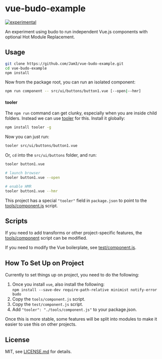 # vue-budo-example

[![experimental](http://badges.github.io/stability-badges/dist/experimental.svg)](http://github.com/badges/stability-badges)

An experiment using budo to run independent Vue.js components with optional Hot Module Replacement.

## Usage

```sh
git clone https://github.com/Jam3/vue-budo-example.git
cd vue-budo-example
npm install
```

Now from the package root, you can run an isolated component:

```sh
npm run component -- src/ui/buttons/button1.vue [--open|--hmr]
```

#### tooler

The `npm run` command can get clunky, especially when you are inside child folders. Instead we can use [tooler](http://npmjs.com/package/tooler) for this. Install it globally:

```sh
npm install tooler -g
```

Now you can just run:

```sh
tooler src/ui/buttons/button1.vue
```

Or, `cd` into the `src/ui/buttons` folder, and run:

```sh
tooler button1.vue

# launch browser
tooler button1.vue --open

# enable HMR
tooler button1.vue --hmr
```

This project has a special `"tooler"` field in `package.json` to point to the [tools/component.js](./tools/component.js) script.

## Scripts

If you need to add transforms or other project-specific features, the [tools/component](./tools/component.js) script can be modified.

If you need to modify the Vue boilerplate, see [test/component.js](./test/component.js).

## How To Set Up on Project

Currently to set things up on project, you need to do the following:

1. Once you install `vue`, also install the following:  
`npm install --save-dev require-path-relative minimist notify-error budo`
2. Copy the `tools/component.js` script.
3. Copy the `test/component.js` script.
4. Add `"tooler": "./tools/component.js"` to your package.json.

Once this is more stable, some features will be split into modules to make it easier to use this on other projects.

## License

MIT, see [LICENSE.md](http://github.com/Jam3/vue-budo-example/blob/master/LICENSE.md) for details.
